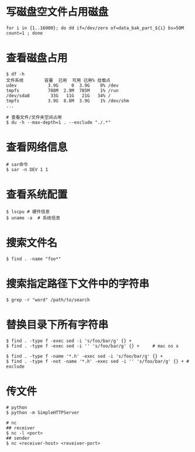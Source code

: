 # 写磁盘空文件占用磁盘

```shell
for i in {1..16000}; do dd if=/dev/zero of=data_bak_part_${i} bs=50M count=1 ; done
```

# 查看磁盘占用

```shell
$ df -h
文件系统        容量  已用  可用 已用% 挂载点
udev            3.9G     0  3.9G    0% /dev
tmpfs           788M  2.9M  785M    1% /run
/dev/sda8        33G   11G   21G   34% /
tmpfs           3.9G  8.8M  3.9G    1% /dev/shm
...

# 查看文件/文件夹空间占用
$ du -h --max-depth=1 . --exclude "./.*"
```

# 查看网络信息

```shell
# sar命令
$ sar -n DEV 1 1
```

# 查看系统配置

```shell
$ lscpu	# 硬件信息
$ uname -a	# 系统信息
```

# 搜索文件名

```shell
$ find . -name "foo*"
```

# 搜索指定路径下文件中的字符串

```shell
$ grep -r "word" /path/to/search
```

# 替换目录下所有字符串

```shell
$ find . -type f -exec sed -i 's/foo/bar/g' {} +
$ find . -type f -exec sed -i '' 's/foo/bar/g' {} +		# mac os x

$ find . -type f -name '*.h' -exec sed -i 's/foo/bar/g' {} +	
$ find . -type f -not -name '*.h' -exec sed -i '' 's/foo/bar/g' {} + # exclude
```

# 传文件

```shell
# python
$ python -m SimpleHTTPServer

# nc
## receiver
$ nc -l <port>
## sender
$ nc <receiver-host> <reveiver-port>
```

